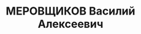 ---
title: МЕРОВЩИКОВ Василий Алексеевич
description: '1906 г.р., с. Анапино Санкт-Петербургская губ., русский, б/п, грамотный,
  директор Армавирской базы «Швейсбыт». Проживал: г. Армавир. Арестован 13.12.1937
  г. Предъявленное обвинение: «ст. 58/8/11 УК РСФСР». Военной коллегией ВС СССР 13.12.1937
  г. назначена ВМН – расстрел с конфискацией имущества. Приговор приведен в исполнение
  13.12.1937 г. Военной коллегией ВС СССР 23.04.1957 г. дело в отношении Меровщикова
  В.А. прекращено за отсутствием состава преступления. Реабилитирован.'
---